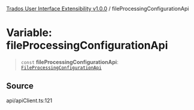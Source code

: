 [Trados User Interface Extensibility v1.0.0](../wiki/globals) / fileProcessingConfigurationApi

# Variable: fileProcessingConfigurationApi

> `const` **fileProcessingConfigurationApi**: [`FileProcessingConfigurationApi`](../wiki/Class.FileProcessingConfigurationApi)

## Source

api/apiClient.ts:121
